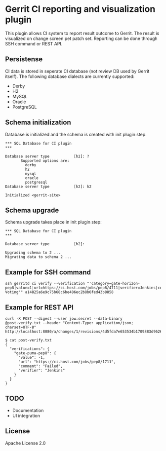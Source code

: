 Gerrit CI reporting and visualization plugin
============================================

This plugin allows CI system to report result outcome to Gerrit. The result is visualized on change screen pet patch set. Reporting can be done through SSH command or REST API.

Persistense
-----------

CI data is stored in seperate CI database (not review DB used by Gerrit
itself). The following database dialects are currently supported:

* Derby
* H2
* MySQL
* Oracle
* PostgreSQL

Schema initialization
---------------------

Database is initialized and the schema is created with init plugin step:

```
*** SQL Database for CI plugin
*** 

Database server type           [h2]: ?
       Supported options are:
         derby
         h2
         mysql
         oracle
         postgresql
Database server type           [h2]: h2

Initialized <gerrit-site>
```

Schema upgrade
--------------

Schema upgrade takes place in init plugin step:

```
*** SQL Database for CI plugin
*** 

Database server type           [h2]: 

Upgrading schema to 2 ...
Migrating data to schema 2 ...
```

Example for SSH command
-----------------------

```
ssh gerritd ci verify --verification "'category=gate-horizon-pep8|value=1|url=https://ci.host.com/jobs/pep8/4711|verifier=Jenkins|comment=Non Voting'" a14825a6e9c75b68c6be486ec2b8b6fed43b8858
```

Example for REST API
--------------------

```
curl -X POST --digest --user jow:secret --data-binary
@post-verify.txt --header "Content-Type: application/json;
charset=UTF-8"
http://localhost:8080/a/changes/1/revisions/4d5fda7e653534b1709883d96264910fab03ddbb/verify

$ cat post-verify.txt
{
  "verifications": {
    "gate-puma-pep8": {
      "value": -1,
      "url": "https://ci.host.com/jobs/pep8/1711",
      "comment": "Failed",
      "verifier": "Jenkins"
    }
  }
}

```

TODO
----

* Documentation
* UI integration

License
-------

Apache License 2.0
